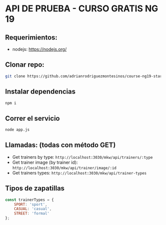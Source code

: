 # API DE PRUEBA - CURSO GRATIS NG 19

## Requerimientos:
- nodejs: https://nodejs.org/

## Clonar repo:
```bash
git clone https://github.com/adrianrodriguezmontesinos/course-ng19-starter-api.git
```

## Instalar dependencias
```bash
npm i
```

## Correr el servicio
```bash
node app.js
```

## Llamadas: (todas con método GET)

- Get trainers by type: `http://localhost:3030/mkw/api/trainers/:type`
- Get trainer image (by trainer id): `http://localhost:3030/mkw/api/trainer/image/:id`
- Get trainers types: `http://localhost:3030/mkw/api/trainer-types`


## Tipos de zapatillas
```javascript
const trainerTypes = {
    SPORT: 'sport',
    CASUAL: 'casual',
    STREET: 'formal'
};
```
